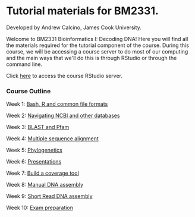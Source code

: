# Tutorial materials for BM2331.

Developed by Andrew Calcino, James Cook University.

Welcome to BM2331 Bioinformatics I: Decoding DNA! Here you will find all the materials required for the tutorial component of the course. During this course, we will be accessing a course server to do most of our computing and the main ways that we'll do this is through RStudio or through the command line.

Click [here](http://.com) to access the course RStudio server.

### Course Outline
Week 1: [Bash, R and common file formats](Tutorial_1/01_intro.md)

Week 2: [Navigating NCBI and other databases](Tutorial_2/02_databases.md) 

Week 3: [BLAST and Pfam](Tutorial_3/03_blast.md) 

Week 4: [Multiple sequence alignment](Tutorial_4/04_msa.md) 

Week 5: [Phylogenetics](Tutorial_5/05_phylogenetics.md)

Week 6: [Presentations](Tutorial_6/06_presentations.md) 

Week 7: [Build a coverage tool](Tutorial_7/07_coverage.md) 

Week 8: [Manual DNA assembly](Tutorial_8/08_manualAssembly.md) 

Week 9: [Short Read DNA assembly](Tutorial_9/09_shortReadAssembly.md) 

Week 10: [Exam preparation](Tutorial_10/10_examPrep.md)

